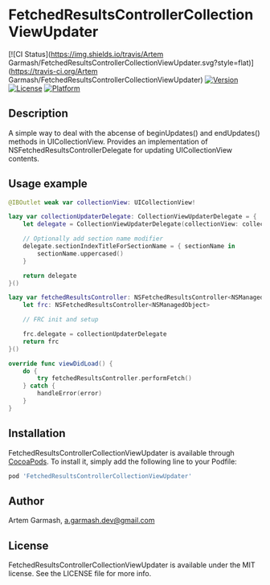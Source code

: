 # FetchedResultsControllerCollectionViewUpdater

[![CI Status](https://img.shields.io/travis/Artem Garmash/FetchedResultsControllerCollectionViewUpdater.svg?style=flat)](https://travis-ci.org/Artem Garmash/FetchedResultsControllerCollectionViewUpdater)
[![Version](https://img.shields.io/cocoapods/v/FetchedResultsControllerCollectionViewUpdater.svg?style=flat)](https://cocoapods.org/pods/FetchedResultsControllerCollectionViewUpdater)
[![License](https://img.shields.io/cocoapods/l/FetchedResultsControllerCollectionViewUpdater.svg?style=flat)](https://cocoapods.org/pods/FetchedResultsControllerCollectionViewUpdater)
[![Platform](https://img.shields.io/cocoapods/p/FetchedResultsControllerCollectionViewUpdater.svg?style=flat)](https://cocoapods.org/pods/FetchedResultsControllerCollectionViewUpdater)


## Description

A simple way to deal with the abcense of beginUpdates() and endUpdates() methods in UICollectionView.
Provides an implementation of NSFetchedResultsControllerDelegate for updating UICollectionView contents.

## Usage example

```swift
@IBOutlet weak var collectionView: UICollectionView!

lazy var collectionUpdaterDelegate: CollectionViewUpdaterDelegate = {
    let delegate = CollectionViewUpdaterDelegate(collectionView: collectionView)

    // Optionally add section name modifier
    delegate.sectionIndexTitleForSectionName = { sectionName in
        sectionName.uppercased()
    }

    return delegate
}()

lazy var fetchedResultsController: NSFetchedResultsController<NSManagedObject> = {
    let frc: NSFetchedResultsController<NSManagedObject>

    // FRC init and setup

    frc.delegate = collectionUpdaterDelegate
    return frc
}()

override func viewDidLoad() {
    do {
        try fetchedResultsController.performFetch()
    } catch {
        handleError(error)
    }
}
```

## Installation

FetchedResultsControllerCollectionViewUpdater is available through [CocoaPods](https://cocoapods.org). To install
it, simply add the following line to your Podfile:

```ruby
pod 'FetchedResultsControllerCollectionViewUpdater'
```

## Author

Artem Garmash, a.garmash.dev@gmail.com

## License

FetchedResultsControllerCollectionViewUpdater is available under the MIT license. See the LICENSE file for more info.

